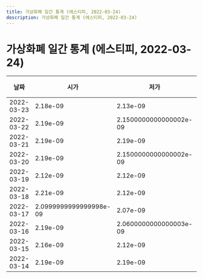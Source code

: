 ```yaml
---
title: 가상화폐 일간 통계 (에스티피, 2022-03-24)
description: 가상화폐 일간 통계 (에스티피, 2022-03-24)
---
```



가상화폐 일간 통계 (에스티피, 2022-03-24)
===

|날짜|시가|저가|고가|종가|비고|
|--|--|--|--|--|--|
|2022-03-23|2.18e-09|2.13e-09|2.18e-09|2.13e-09|    |
|2022-03-22|2.19e-09|2.1500000000000002e-09|2.19e-09|2.1500000000000002e-09|    |
|2022-03-21|2.19e-09|2.19e-09|2.2199999999999998e-09|2.2199999999999998e-09|    |
|2022-03-20|2.19e-09|2.1500000000000002e-09|2.2199999999999998e-09|2.1500000000000002e-09|    |
|2022-03-19|2.12e-09|2.12e-09|2.17e-09|2.16e-09|    |
|2022-03-18|2.21e-09|2.12e-09|2.21e-09|2.16e-09|    |
|2022-03-17|2.0999999999999998e-09|2.07e-09|2.16e-09|2.16e-09|    |
|2022-03-16|2.19e-09|2.0600000000000003e-09|2.26e-09|2.09e-09|    |
|2022-03-15|2.16e-09|2.12e-09|2.16e-09|2.1500000000000002e-09|    |
|2022-03-14|2.19e-09|2.19e-09|2.19e-09|2.19e-09|    |

